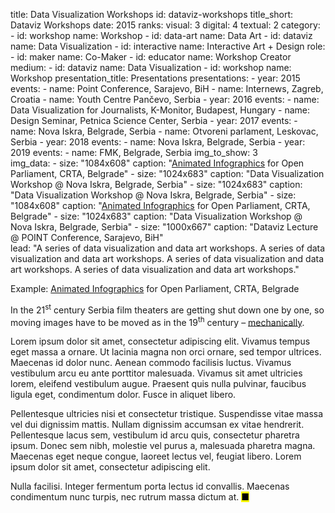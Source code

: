 title: Data Visualization Workshops
id: dataviz-workshops
title_short: Dataviz Workshops
date: 2015
ranks:
    visual: 3
    digital: 4
    textual: 2
category: 
    - id: workshop
      name: Workshop
    - id: data-art
      name: Data Art
    - id: dataviz
      name: Data Visualization
    - id: interactive
      name: Interactive Art + Design
role:
    - id: maker
      name: Co-Maker
    - id: educator
      name: Workshop Creator
medium:
    - id: dataviz
      name: Data Visualization
    - id: workshop
      name: Workshop
presentation_title: Presentations
presentations:
    - year: 2015
      events:
        - name: Point Conference, Sarajevo, BiH
        - name: Internews, Zagreb, Croatia
        - name: Youth Centre Pančevo, Serbia
    - year: 2016
      events:
        - name: Data Visualization for Journalists, K-Monitor, Budapest, Hungary
        - name: Design Seminar, Petnica Science Center, Serbia
    - year: 2017
      events:
        - name: Nova Iskra, Belgrade, Serbia
        - name: Otvoreni parlament, Leskovac, Serbia
    - year: 2018
      events:
        - name: Nova Iskra, Belgrade, Serbia
    - year: 2019
      events:
        - name: FMK, Belgrade, Serbia
img_to_show: 3       
img_data:
    - size: "1084x608"
      caption: "<a href='https://www.youtube.com/watch?v=pYyaMJ2aN2o' target='_blank'>Animated Infographics</a> for Open Parliament, CRTA, Belgrade"
    - size: "1024x683"
      caption: "Data Visualization Workshop @ Nova Iskra, Belgrade, Serbia"
    - size: "1024x683"
      caption: "Data Visualization Workshop @ Nova Iskra, Belgrade, Serbia"
    - size: "1084x608"
      caption: "<a href='https://www.youtube.com/watch?v=pYyaMJ2aN2o' target='_blank'>Animated Infographics</a> for Open Parliament, CRTA, Belgrade"
    - size: "1024x683"
      caption: "Data Visualization Workshop @ Nova Iskra, Belgrade, Serbia"
    - size: "1000x667"
      caption: "Dataviz Lecture @ POINT Conference, Sarajevo, BiH"    
lead: "A series of data visualization and data art workshops. A series of data visualization and data art workshops. A series of data visualization and data art workshops. A series of data visualization and data art workshops."

Example: <a href='https://www.youtube.com/watch?v=pYyaMJ2aN2o' target='_blank'>Animated Infographics</a> for Open Parliament, CRTA, Belgrade

In the 21<sup>st</sup> century Serbia film theaters are getting shut down one by one, so moving images have to
be moved as in the 19<sup>th</sup> century – <a href='https://en.wikipedia.org/wiki/Precursors_of_film' target='_blank'>mechanically</a>.

Lorem ipsum dolor sit amet, consectetur adipiscing elit. Vivamus tempus eget massa a ornare. Ut lacinia magna non orci ornare, sed tempor ultrices. Maecenas id dolor nunc. Aenean commodo facilisis luctus. Vivamus vestibulum arcu eu ante porttitor malesuada. Vivamus sit amet ultricies lorem, eleifend vestibulum augue. Praesent quis nulla pulvinar, faucibus ligula eget, condimentum dolor. Fusce in aliquet libero.

Pellentesque ultricies nisi et consectetur tristique. Suspendisse vitae massa vel dui dignissim mattis. Nullam dignissim accumsan ex vitae hendrerit. Pellentesque lacus sem, vestibulum id arcu quis, consectetur pharetra ipsum. Donec sem nibh, molestie vel purus a, malesuada pharetra magna. Maecenas eget neque congue, laoreet lectus vel, feugiat libero. Lorem ipsum dolor sit amet, consectetur adipiscing elit.

Nulla facilisi. Integer fermentum porta lectus id convallis. Maecenas condimentum nunc turpis, nec rutrum massa dictum at. <mark>&#9632;</mark>